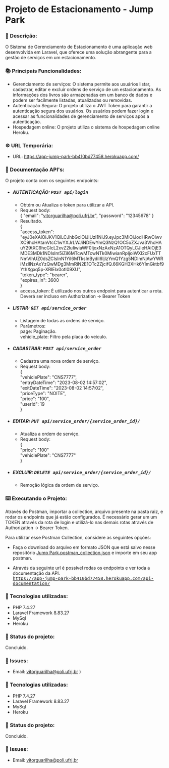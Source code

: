 # Projeto de Estacionamento - Jump Park

### 📝 Descrição: 
O Sistema de Gerenciamento de Estacionamento é uma aplicação web desenvolvida em Laravel, que oferece uma solução abrangente para a gestão de serviços em um estacionamento.

### 📚 Principais Funcionalidades:
*    Gerenciamento de serviços: O sistema permite aos usuários listar, cadastrar, editar e excluir ordens de serviço de um estacionamento. As informações dos livros são armazenadas em um banco de dados e podem ser facilmente listadas, atualizadas ou removidas. 
*    Autenticação Segura: O projeto utiliza o JWT Token para garantir a autenticação segura dos usuários. Os usuários podem fazer login e acessar as funcionalidades de gerenciamento de serviços após a autenticação.
*    Hospedagem online: O projeto utiliza o sistema de hospedagem online Heroku.

### ⚙ URL Temporária:
*    URL: https://app-jump-park-bb410bd77458.herokuapp.com/

### 📜 Documentação API's: 
O projeto conta com os seguintes endpoints:
*   ##### AUTENTICAÇÃO: <kbd>POST api/login</kbd> <br>
    - Obtém ou Atualiza o token para utilizar a API.
    - Request body: <br> 
      {        "email": "vitorguarilha@poli.ufrj.br",
              "password": "12345678"        }
    - Resultado. <br>{ <br>
    "access_token": 
"eyJ0eXAiOiJKV1QiLCJhbGciOiJIUzI1NiJ9.eyJpc3MiOiJodHRwOlwvXC9hcHAtanVtcC1wYXJrLWJiNDEwYmQ3NzQ1OC5oZXJva3VhcHAuY29tXC9hcGlcL2xvZ2luIiwiaWF0IjoxNzAxNzA1OTQyLCJleHAiOjE3MDE3MDk1NDIsIm5iZiI6MTcwMTcwNTk0MiwianRpIjoiWXl2cFUxTTNmVlhUZ0dsZCIsInN1YiI6MTksInBydiI6IjIzYmQ1Yzg5NDlmNjAwYWRiMzllNzAxYzQwMDg3MmRiN2E1OTc2ZjcifQ.66KGH3XHk6YlmGktbf9YthXgxq5p-XRIEIx0otI09XU", <br>
    "token_type": "bearer", <br>
    "expires_in": 3600 <br>
}
    - access_token: É utilizado nos outros endpoint para autenticar a rota. Deverá ser incluso em Authorization -> Bearer Token <br>
*   ##### LISTAR: <kbd>GET api/service_order</kbd> <br>
    - Listagem de todas as ordens de serviço.
    - Parâmetros: <br>
      page: Paginação. <br>
      vehicle_plate: Filtro pela placa do veículo. <br>
*   ##### CADASTRAR: <kbd>POST api/service_order</kbd> <br>
    - Cadastra uma nova ordem de serviço.
    - Request body: <br> { <br> "vehiclePlate": "CNS7777",
      <br> "entryDateTime": "2023-08-02 14:57:02",
      <br> "exitDateTime": "2023-08-02 14:57:02",
      <br> "priceType": "NOITE",
      <br> "price": "100",
      <br> "userId": 19
      <br>       } <br>
*   ##### EDITAR: <kbd>PUT api/service_order/{service_order_id}/</kbd> <br>
    - Atualiza a ordem de serviço.
    - Request body: <br> { <br> "price": "100"
      <br> "vehiclePlate": "CNS7777"
      <br>       } <br>
*   ##### EXCLUIR: <kbd>DELETE api/service_order/{service_order_id}/</kbd> <br>
    - Remoção lógica da ordem de serviço. <br>
    
### ⌨️ Executando o Projeto:

Através do Postman, importar a collection, arquivo presente na pasta raiz, e rodar os endpoints que já estão configurados. É necessário gerar um um TOKEN através da rota de login e utilizá-lo nas demais rotas através de Authorization -> Bearer Token.

Para utilizar esse Postman Collection, considere as seguintes opções:

* Faça o download do arquivo em formato JSON que está salvo nesse repositório [Jump Park.postman_collection.json](Jump%20Park.postman_collection.json) e importe em seu app postman.

* Através da seguinte url é possível rodas os endpoints e ver toda a documentação da API. <br>
    <kbd>https://app-jump-park-bb410bd77458.herokuapp.com/api-documentation/</kbd>

### 🔧 Tecnologias utilizadas: 
*   PHP 7.4.27
*   Laravel Framework 8.83.27
*   MySql
*   Heroku

### 🎯 Status do projeto:
Concluído.

### 🐛 Issues:
* Email: vitorguarilha@poli.ufrj.br   )

### 🔧 Tecnologias utilizadas: 
*   PHP 7.4.27
*   Laravel Framework 8.83.27
*   MySql
*   Heroku

### 🎯 Status do projeto:
Concluído.

### 🐛 Issues:
* Email: vitorguarilha@poli.ufrj.br   
